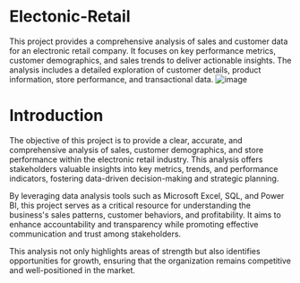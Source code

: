 # Electonic-Retail
This project provides a comprehensive analysis of sales and customer data for an electronic retail company. It focuses on key performance metrics, customer demographics, and sales trends to deliver actionable insights. The analysis includes a detailed exploration of customer details, product information, store performance, and transactional data.
![image](https://github.com/user-attachments/assets/f137d64f-8bef-4d25-8485-7d2c9c8b58ac)
# Introduction 
The objective of this project is to provide a clear, accurate, and comprehensive analysis of sales, customer demographics, and store performance within the electronic retail industry. This analysis offers stakeholders valuable insights into key metrics, trends, and performance indicators, fostering data-driven decision-making and strategic planning.

By leveraging data analysis tools such as Microsoft Excel, SQL, and Power BI, this project serves as a critical resource for understanding the business's sales patterns, customer behaviors, and profitability. It aims to enhance accountability and transparency while promoting effective communication and trust among stakeholders.

This analysis not only highlights areas of strength but also identifies opportunities for growth, ensuring that the organization remains competitive and well-positioned in the market.

